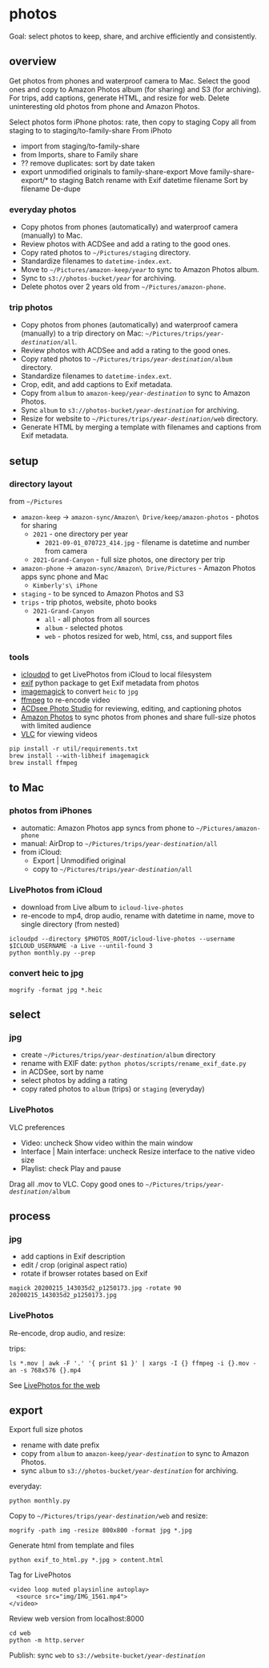 
# photos

Goal: select photos to keep, share, and archive efficiently and consistently.

## overview

Get photos from phones and waterproof camera to Mac.
Select the good ones and copy to Amazon Photos album (for sharing) and S3 (for archiving).
For trips, add captions, generate HTML, and resize for web.
Delete uninteresting old photos from phone and Amazon Photos.

Select photos form iPhone photos: rate, then copy to staging
Copy all from staging to to staging/to-family-share
From iPhoto
  - import from staging/to-family-share
  - from Imports, share to Family share
  - ?? remove duplicates: sort by date taken
  - export unmodified originals to family-share-export
Move family-share-export/* to staging
Batch rename with Exif datetime filename
Sort by filename
De-dupe

### everyday photos

  - Copy photos from phones (automatically) and waterproof camera (manually) to Mac.
  - Review photos with ACDSee and add a rating to the good ones.
  - Copy rated photos to `~/Pictures/staging` directory.
  - Standardize filenames to `datetime-index.ext`.
  - Move to <code>~/Pictures/amazon-keep/_year_</code> to sync to Amazon Photos album.
  - Sync to <code>s3://photos-bucket/_year_</code> for archiving.
  - Delete photos over 2 years old from `~/Pictures/amazon-phone`.

### trip photos

  - Copy photos from phones (automatically) and waterproof camera (manually) to a trip directory on Mac: <code>~/Pictures/trips/_year-destination_/all</code>.
  - Review photos with ACDSee and add a rating to the good ones.
  - Copy rated photos to <code>~/Pictures/trips/_year-destination_/album</code> directory.
  - Standardize filenames to `datetime-index.ext`.
  - Crop, edit, and add captions to Exif metadata.
  - Copy from `album` to <code>amazon-keep/_year-destination_</code> to sync to Amazon Photos.
  - Sync `album` to <code>s3://photos-bucket/_year-destination_</code> for archiving.
  - Resize for website to <code>~/Pictures/trips/_year-destination_/web</code> directory.
  - Generate HTML by merging a template with filenames and captions from Exif metadata.

## setup

### directory layout

from `~/Pictures`

  - `amazon-keep` -> `amazon-sync/Amazon\ Drive/keep/amazon-photos` - photos for sharing
    - `2021` - one directory per year
      - `2021-09-01_070723_414.jpg` - filename is datetime and number from camera
    - `2021-Grand-Canyon` - full size photos, one directory per trip
  - `amazon-phone` -> `amazon-sync/Amazon\ Drive/Pictures` - Amazon Photos apps sync phone and Mac
    - `Kimberly's\ iPhone`
  - `staging` - to be synced to Amazon Photos and S3
  - `trips` - trip photos, website, photo books
    - `2021-Grand-Canyon`
      - `all` - all photos from all sources
      - `album` - selected photos
      - `web` - photos resized for web, html, css, and support files

### tools
  - [icloudpd](https://github.com/icloud-photos-downloader/icloud_photos_downloader) to get LivePhotos from iCloud to local filesystem
  - [exif](https://pypi.org/project/exif/) python package to get Exif metadata from photos
  - [imagemagick](https://imagemagick.org/index.php) to convert `heic` to `jpg`
  - [ffmpeg](https://www.ffmpeg.org/) to re-encode video
  - [ACDsee Photo Studio](https://www.acdsee.com/en/products/photo-studio-mac/) for reviewing, editing, and captioning photos
  - [Amazon Photos](https://apps.apple.com/us/app/amazon-photos/id621574163) to sync photos from phones and share full-size photos with limited audience
  - [VLC](https://www.videolan.org/) for viewing videos

```
pip install -r util/requirements.txt
brew install --with-libheif imagemagick
brew install ffmpeg
```

## to Mac

### photos from iPhones
  - automatic: Amazon Photos app syncs from phone to `~/Pictures/amazon-phone`
  - manual: AirDrop to <code>~/Pictures/trips/_year-destination_/all</code>
  - from iCloud:
    - Export | Unmodified original
    - copy to <code>~/Pictures/trips/_year-destination_/all</code>

### LivePhotos from iCloud
  - download from Live album to `icloud-live-photos`
  - re-encode to mp4, drop audio, rename with datetime in name, move to single directory (from nested)

```
icloudpd --directory $PHOTOS_ROOT/icloud-live-photos --username $ICLOUD_USERNAME -a Live --until-found 3
python monthly.py --prep
```

### convert heic to jpg

```
mogrify -format jpg *.heic
```

## select

### jpg

  - create <code>~/Pictures/trips/_year-destination_/album</code> directory
  - rename with EXIF date: `python photos/scripts/rename_exif_date.py`
  - in ACDSee, sort by name
  - select photos by adding a rating
  - copy rated photos to `album` (trips) or `staging` (everyday)


### LivePhotos

VLC preferences
  - Video: uncheck Show video within the main window
  - Interface | Main interface: uncheck Resize interface to the native video size
  - Playlist: check Play and pause

Drag all .mov to VLC.  Copy good ones to <code>~/Pictures/trips/_year-destination_/album</code>

## process

### jpg

  - add captions in Exif description
  - edit / crop (original aspect ratio)
  - rotate if browser rotates based on Exif

```
magick 20200215_143035d2_p1250173.jpg -rotate 90 20200215_143035d2_p1250173.jpg
```

### LivePhotos

Re-encode, drop audio, and resize:

trips:

```
ls *.mov | awk -F '.' '{ print $1 }' | xargs -I {} ffmpeg -i {}.mov -an -s 768x576 {}.mp4
```

See [LivePhotos for the web](https://medium.com/@kielnicholls/embedding-livephotos-on-a-web-page-5dfa9b8b83e3)

## export

Export full size photos
  - rename with date prefix
  - copy from `album` to <code>amazon-keep/_year-destination_</code> to sync to Amazon Photos.
  - sync `album` to <code>s3://photos-bucket/_year-destination_</code> for archiving.

everyday:

```
python monthly.py
```


Copy to <code>~/Pictures/trips/_year-destination_/web</code> and resize:

```
mogrify -path img -resize 800x800 -format jpg *.jpg
```

Generate html from template and files

```
python exif_to_html.py *.jpg > content.html
```

Tag for LivePhotos

```
<video loop muted playsinline autoplay>
  <source src="img/IMG_1561.mp4">
</video>
```

Review web version from localhost:8000

```
cd web
python -m http.server
```

Publish: sync `web` to <code>s3://website-bucket/_year-destination_</code>
